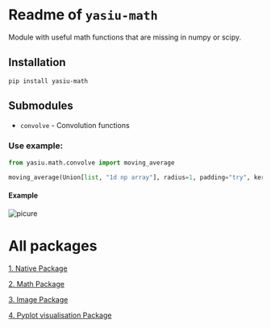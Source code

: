 # Readme of `yasiu-math`

Module with useful math functions that are missing in numpy or scipy.

## Installation

```shell
pip install yasiu-math
```
## Submodules
- `convolve` - Convolution functions
<!-- - `math` - General math functions -->

### Use example:

```py
from yasiu.math.convolve import moving_average

moving_average(Union[list, "1d np array"], radius=1, padding="try", kernel_type="avg", kernel_exp=2)
```

#### Example

![picure](./pics/convolveComparison.png)

# All packages

[1. Native Package](https://pypi.org/project/yasiu-native/)

[2. Math Package](https://pypi.org/project/yasiu-math/)

[3. Image Package](https://pypi.org/project/yasiu-image/)

[4. Pyplot visualisation Package](https://pypi.org/project/yasiu-vis/)
